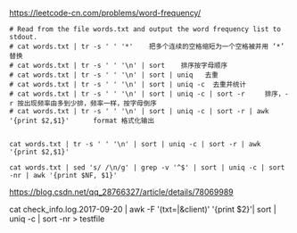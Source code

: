 https://leetcode-cn.com/problems/word-frequency/
```shell
# Read from the file words.txt and output the word frequency list to stdout.
# cat words.txt | tr -s ' ' '*'    把多个连续的空格缩短为一个空格被并用 ‘*’ 替换
# cat words.txt | tr -s ' ' '\n' | sort    排序按字母顺序
# cat words.txt | tr -s ' ' '\n' | sort | uniq   去重
# cat words.txt | tr -s ' ' '\n' | sort | uniq -c  去重并统计
# cat words.txt | tr -s ' ' '\n' | sort | uniq -c | sort -r     排序，-r 按出现频率由多到少排，频率一样，按字母倒序
# cat words.txt | tr -s ' ' '\n' | sort | uniq -c | sort -r | awk '{print $2,$1}'      format 格式化输出


cat words.txt | tr -s ' ' '\n' | sort | uniq -c | sort -r | awk '{print $2,$1}'

cat words.txt | sed 's/ /\n/g' | grep -v '^$' | sort | uniq -c | sort -nr | awk '{print $NF, $1}'
```
https://blog.csdn.net/qq_28766327/article/details/78069989

cat check_info.log.2017-09-20 | awk -F '(txt=|&client)' '{print $2}'| sort | uniq -c | sort -nr > testfile
